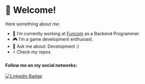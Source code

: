 # 👋 Welcome!
Here something about me:


- 🔭 I’m currently working at [Funcom](https://www.funcom.com/funcom-zpx/) as a Backend Programmer.
- :video_game: I’m a game development enthusiast.
- 💬 Ask me about: Development :)
- ⚡ Check my repos 
#### Follow me on my social networks:
[![Linkedin Badge](https://img.shields.io/badge/-LinkedIn-blue?style=flat-square&logo=Linkedin&logoColor=white&link=https://www.linkedin.com/in/luis-gustavo-fernandes-ferreira-b8685993/)](https://www.linkedin.com/in/luis-gustavo-fernandes-ferreira-b8685993/)
